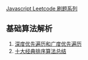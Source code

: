 [Javascript Leetcode 刷题系列](https://github.com/fyuanfen/Leetcode)

## 基础算法解析

1. [深度优先遍历和广度优先遍历](https://github.com/fyuanfen/note/blob/master/article/Algorithm/%E6%B7%B1%E5%BA%A6%E4%BC%98%E5%85%88%E9%81%8D%E5%8E%86%E5%92%8C%E5%B9%BF%E5%BA%A6%E4%BC%98%E5%85%88%E9%81%8D%E5%8E%86.md)
2. [十大经典排序算法总结](https://github.com/fyuanfen/note/blob/master/article/Algorithm/%E5%8D%81%E5%A4%A7%E7%BB%8F%E5%85%B8%E6%8E%92%E5%BA%8F%E7%AE%97%E6%B3%95%E6%80%BB%E7%BB%93.md)
